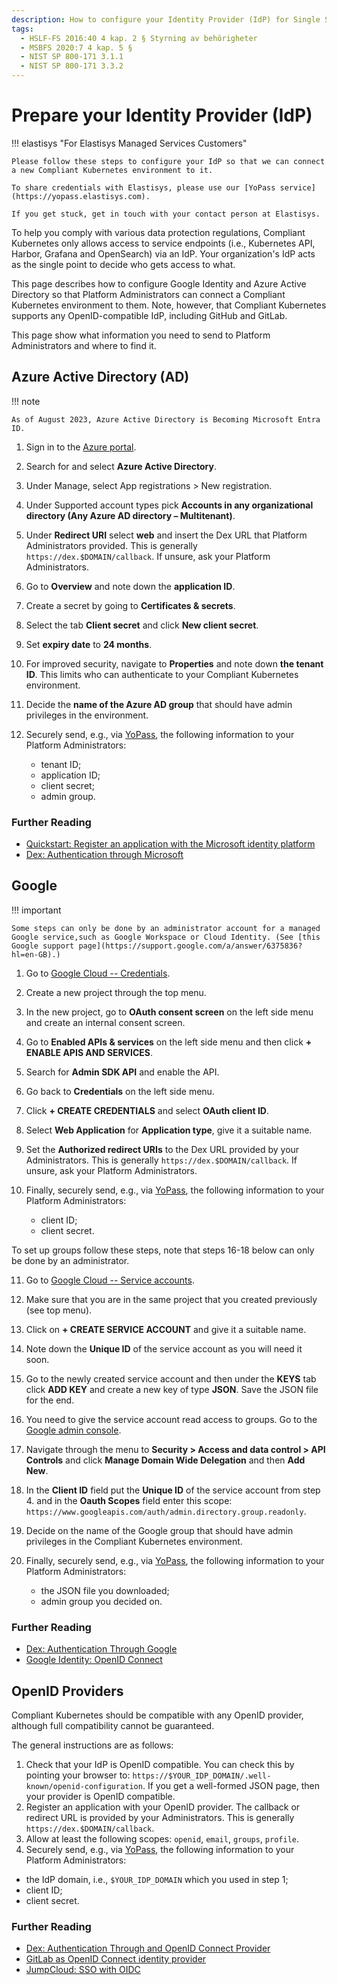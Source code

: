 ```yaml
---
description: How to configure your Identity Provider (IdP) for Single Sign-on (SSO) use in Compliant Kubernetes
tags:
  - HSLF-FS 2016:40 4 kap. 2 § Styrning av behörigheter
  - MSBFS 2020:7 4 kap. 5 §
  - NIST SP 800-171 3.1.1
  - NIST SP 800-171 3.3.2
---
```


# Prepare your Identity Provider (IdP)

!!! elastisys "For Elastisys Managed Services Customers"

    Please follow these steps to configure your IdP so that we can connect a new Compliant Kubernetes environment to it.

    To share credentials with Elastisys, please use our [YoPass service](https://yopass.elastisys.com).

    If you get stuck, get in touch with your contact person at Elastisys.

To help you comply with various data protection regulations, Compliant Kubernetes only allows access to service endpoints (i.e., Kubernetes API, Harbor, Grafana and OpenSearch) via an IdP.
Your organization's IdP acts as the single point to decide who gets access to what.

This page describes how to configure Google Identity and Azure Active Directory so that Platform Administrators can connect a Compliant Kubernetes environment to them.
Note, however, that Compliant Kubernetes supports any OpenID-compatible IdP, including GitHub and GitLab.

This page show what information you need to send to Platform Administrators and where to find it.

## Azure Active Directory (AD)

!!! note

    As of August 2023, Azure Active Directory is Becoming Microsoft Entra ID.

1.  Sign in to the [Azure portal](https://learn.microsoft.com/en-us/azure/active-directory/develop/quickstart-register-app).
1.  Search for and select **Azure Active Directory**.
1.  Under Manage, select App registrations > New registration.
1.  Under Supported account types pick **Accounts in any organizational directory (Any Azure AD directory – Multitenant)**.
1.  Under **Redirect URI** select **web** and insert the Dex URL that Platform Administrators provided. This is generally `https://dex.$DOMAIN/callback`.
    If unsure, ask your Platform Administrators.
1.  Go to **Overview** and note down the **application ID**.
1.  Create a secret by going to **Certificates & secrets**.
1.  Select the tab **Client secret** and click **New client secret**.
1.  Set **expiry date** to **24 months**.
1.  For improved security, navigate to **Properties** and note down **the tenant ID**. This limits who can authenticate to your Compliant Kubernetes environment.
1.  Decide the **name of the Azure AD group** that should have admin privileges in the environment.
1.  Securely send, e.g., via [YoPass](https://yopass.elastisys.com), the following information to your Platform Administrators:
    <!-- markdownlint-enable ol-prefix -->
    <!-- markdownlint-enable list-marker-space -->

    - tenant ID;
    - application ID;
    - client secret;
    - admin group.

### Further Reading

- [Quickstart: Register an application with the Microsoft identity platform](https://learn.microsoft.com/en-us/azure/active-directory/develop/quickstart-register-app)
- [Dex: Authentication through Microsoft](https://dexidp.io/docs/connectors/microsoft/)

## Google

!!! important

    Some steps can only be done by an administrator account for a managed Google service,such as Google Workspace or Cloud Identity. (See [this Google support page](https://support.google.com/a/answer/6375836?hl=en-GB).)

1.  Go to [Google Cloud -- Credentials](https://console.cloud.google.com/apis/credentials).
1.  Create a new project through the top menu.
1.  In the new project, go to **OAuth consent screen** on the left side menu and create an internal consent screen.
1.  Go to **Enabled APIs & services** on the left side menu and then click **+ ENABLE APIS AND SERVICES**.
1.  Search for **Admin SDK API** and enable the API.
1.  Go back to **Credentials** on the left side menu.
1.  Click **+ CREATE CREDENTIALS** and select **OAuth client ID**.
1.  Select **Web Application** for **Application type**, give it a suitable name.
1.  Set the **Authorized redirect URIs** to the Dex URL provided by your Administrators.
    This is generally `https://dex.$DOMAIN/callback`.
    If unsure, ask your Platform Administrators.
1.  Finally, securely send, e.g., via [YoPass](https://yopass.elastisys.com), the following information to your Platform Administrators:

    - client ID;
    - client secret.

To set up groups follow these steps, note that steps 16-18 below can only be done by an administrator.

<!-- The sane_lists Markdown extension will make sure the list starts from 11. -->
<!-- markdownlint-disable ol-prefix -->
<!-- markdownlint-disable list-marker-space -->

11. Go to [Google Cloud -- Service accounts](https://console.cloud.google.com/iam-admin/serviceaccounts?orgonly=true).
12. Make sure that you are in the same project that you created previously (see top menu).
13. Click on **+ CREATE SERVICE ACCOUNT** and give it a suitable name.
14. Note down the **Unique ID** of the service account as you will need it soon.
15. Go to the newly created service account and then under the **KEYS** tab click **ADD KEY** and create a new key of type **JSON**. Save the JSON file for the end.
16. You need to give the service account read access to groups. Go to the [Google admin console](https://admin.google.com).
17. Navigate through the menu to **Security > Access and data control > API Controls** and click **Manage Domain Wide Delegation** and then **Add New**.
18. In the **Client ID** field put the **Unique ID** of the service account from step 4. and in the **Oauth Scopes** field enter this scope: `https://www.googleapis.com/auth/admin.directory.group.readonly`.
19. Decide on the name of the Google group that should have admin privileges in the Compliant Kubernetes environment.
20. Finally, securely send, e.g., via [YoPass](https://yopass.elastisys.com), the following information to your Platform Administrators:
    <!-- markdownlint-enable ol-prefix -->
    <!-- markdownlint-enable list-marker-space -->

    - the JSON file you downloaded;
    - admin group you decided on.

### Further Reading

- [Dex: Authentication Through Google](https://dexidp.io/docs/connectors/google/)
- [Google Identity: OpenID Connect](https://developers.google.com/identity/openid-connect/openid-connect)

## OpenID Providers

Compliant Kubernetes should be compatible with any OpenID provider, although full compatibility cannot be guaranteed.

The general instructions are as follows:

1.  Check that your IdP is OpenID compatible. You can check this by pointing your browser to: `https://$YOUR_IDP_DOMAIN/.well-known/openid-configuration`. If you get a well-formed JSON page, then your provider is OpenID compatible.
1.  Register an application with your OpenID provider. The callback or redirect URL is provided by your Administrators.
    This is generally `https://dex.$DOMAIN/callback`.
1.  Allow at least the following scopes: `openid`, `email`, `groups`, `profile`.
1.  Securely send, e.g., via [YoPass](https://yopass.elastisys.com), the following information to your Platform Administrators:

- the IdP domain, i.e., `$YOUR_IDP_DOMAIN` which you used in step 1;
- client ID;
- client secret.

### Further Reading

- [Dex: Authentication Through and OpenID Connect Provider](https://dexidp.io/docs/connectors/oidc/)
- [GitLab as OpenID Connect identity provider](https://docs.gitlab.com/ee/integration/openid_connect_provider.html)
- [JumpCloud: SSO with OIDC](https://jumpcloud.com/support/sso-with-oidc)
